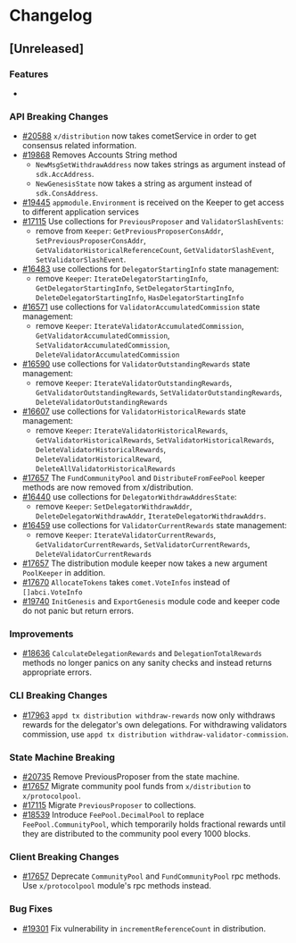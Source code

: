 <!--
Guiding Principles:
Changelogs are for humans, not machines.
There should be an entry for every single version.
The same types of changes should be grouped.
Versions and sections should be linkable.
The latest version comes first.
The release date of each version is displayed.
Mention whether you follow Semantic Versioning.
Usage:
Change log entries are to be added to the Unreleased section under the
appropriate stanza (see below). Each entry should ideally include a tag and
the Github issue reference in the following format:
* (<tag>) [#<issue-number>] Changelog message.
Types of changes (Stanzas):
"Features" for new features.
"Improvements" for changes in existing functionality.
"Deprecated" for soon-to-be removed features.
"Bug Fixes" for any bug fixes.
"API Breaking" for breaking exported APIs used by developers building on SDK.
Ref: https://keepachangelog.com/en/1.0.0/
-->

# Changelog

## [Unreleased]

### Features

*

### API Breaking Changes


* [#20588](https://github.com/T-ragon/cosmos-sdk/v3/pull/20588) `x/distribution` now takes cometService in order to get consensus related information.
* [#19868](https://github.com/T-ragon/cosmos-sdk/v3/pull/19868) Removes Accounts String method
    * `NewMsgSetWithdrawAddress` now takes strings as argument instead of `sdk.AccAddress`.
    * `NewGenesisState` now takes a string as argument instead of `sdk.ConsAddress`.
* [#19445](https://github.com/T-ragon/cosmos-sdk/v3/pull/19445) `appmodule.Environment` is received on the Keeper to get access to different application services
* [#17115](https://github.com/T-ragon/cosmos-sdk/v3/pull/17115) Use collections for `PreviousProposer` and `ValidatorSlashEvents`:
    * remove from `Keeper`: `GetPreviousProposerConsAddr`, `SetPreviousProposerConsAddr`, `GetValidatorHistoricalReferenceCount`, `GetValidatorSlashEvent`, `SetValidatorSlashEvent`.
* [#16483](https://github.com/T-ragon/cosmos-sdk/v3/pull/16483) use collections for `DelegatorStartingInfo` state management:
    * remove `Keeper`: `IterateDelegatorStartingInfo`, `GetDelegatorStartingInfo`, `SetDelegatorStartingInfo`, `DeleteDelegatorStartingInfo`, `HasDelegatorStartingInfo`
* [#16571](https://github.com/T-ragon/cosmos-sdk/v3/pull/16571) use collections for `ValidatorAccumulatedCommission` state management:
    * remove `Keeper`: `IterateValidatorAccumulatedCommission`, `GetValidatorAccumulatedCommission`, `SetValidatorAccumulatedCommission`, `DeleteValidatorAccumulatedCommission`
* [#16590](https://github.com/T-ragon/cosmos-sdk/v3/pull/16590) use collections for `ValidatorOutstandingRewards` state management:
    * remove `Keeper`: `IterateValidatorOutstandingRewards`, `GetValidatorOutstandingRewards`, `SetValidatorOutstandingRewards`, `DeleteValidatorOutstandingRewards`
* [#16607](https://github.com/T-ragon/cosmos-sdk/v3/pull/16607) use collections for `ValidatorHistoricalRewards` state management:
    * remove `Keeper`: `IterateValidatorHistoricalRewards`, `GetValidatorHistoricalRewards`, `SetValidatorHistoricalRewards`, `DeleteValidatorHistoricalRewards`, `DeleteValidatorHistoricalReward`, `DeleteAllValidatorHistoricalRewards`
* [#17657](https://github.com/T-ragon/cosmos-sdk/v3/pull/17657) The `FundCommunityPool` and `DistributeFromFeePool` keeper methods are now removed from x/distribution.
* [#16440](https://github.com/T-ragon/cosmos-sdk/v3/pull/16440) use collections for `DelegatorWithdrawAddresState`:
    * remove `Keeper`: `SetDelegatorWithdrawAddr`, `DeleteDelegatorWithdrawAddr`, `IterateDelegatorWithdrawAddrs`.
* [#16459](https://github.com/T-ragon/cosmos-sdk/v3/pull/16459) use collections for `ValidatorCurrentRewards` state management:
    * remove `Keeper`: `IterateValidatorCurrentRewards`, `GetValidatorCurrentRewards`, `SetValidatorCurrentRewards`, `DeleteValidatorCurrentRewards`
* [#17657](https://github.com/T-ragon/cosmos-sdk/v3/pull/17657) The distribution module keeper now takes a new argument `PoolKeeper` in addition.
* [#17670](https://github.com/T-ragon/cosmos-sdk/v3/pull/17670) `AllocateTokens` takes `comet.VoteInfos` instead of `[]abci.VoteInfo`
* [#19740](https://github.com/T-ragon/cosmos-sdk/v3/pull/19740) `InitGenesis` and `ExportGenesis` module code and keeper code do not panic but return errors.

### Improvements

* [#18636](https://github.com/T-ragon/cosmos-sdk/v3/pull/18636) `CalculateDelegationRewards` and `DelegationTotalRewards` methods no longer panics on any sanity checks and instead returns appropriate errors.

### CLI Breaking Changes

* [#17963](https://github.com/T-ragon/cosmos-sdk/v3/pull/17963) `appd tx distribution withdraw-rewards` now only withdraws rewards for the delegator's own delegations. For withdrawing validators commission, use `appd tx distribution withdraw-validator-commission`.

### State Machine Breaking

* [#20735](https://github.com/T-ragon/cosmos-sdk/v3/pull/20735) Remove PreviousProposer from the state machine.
* [#17657](https://github.com/T-ragon/cosmos-sdk/v3/pull/17657) Migrate community pool funds from `x/distribution` to `x/protocolpool`.
* [#17115](https://github.com/T-ragon/cosmos-sdk/v3/pull/17115) Migrate `PreviousProposer` to collections.
* [#18539](https://github.com/T-ragon/cosmos-sdk/v3/pull/18539) Introduce `FeePool.DecimalPool` to replace `FeePool.CommunityPool`, which temporarily holds fractional rewards until they are distributed to the community pool every 1000 blocks.

### Client Breaking Changes

* [#17657](https://github.com/T-ragon/cosmos-sdk/v3/pull/17657) Deprecate `CommunityPool` and `FundCommunityPool` rpc methods. Use `x/protocolpool` module's rpc methods instead.

### Bug Fixes

* [#19301](https://github.com/T-ragon/cosmos-sdk/v3/pull/19301) Fix vulnerability in `incrementReferenceCount` in distribution.
